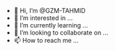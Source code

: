 - 👋 Hi, I’m @GZM-TAHMID
- 👀 I’m interested in ...
- 🌱 I’m currently learning ...
- 💞️ I’m looking to collaborate on ...
- 📫 How to reach me ...

<!---
GZM-TAHMID/GZM-TAHMID is a ✨ special ✨ repository because its `README.md` (this file) appears on your GitHub profile.
You can click the Preview link to take a look at your changes.
--->
